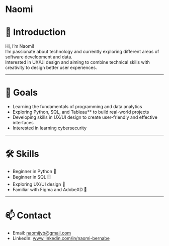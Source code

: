 # Naomi
# 👋 Introduction
Hi, I’m Naomi!  
I’m passionate about technology and currently exploring different areas of software development and data.  
Interested in UX/UI design and aiming to combine technical skills with creativity to design better user experiences.

---

# 🎯 Goals
- Learning the fundamentals of programming and data analytics  
- Exploring Python, SQL, and Tableau** to build real-world projects   
- Developing skills in UX/UI design to create user-friendly and effective interfaces
- Interested in learning cybersecurity
  
---

# 🛠 Skills
- Beginner in Python 🐍  
- Beginner in SQL 🗄️  
- Exploring UX/UI design 🎨
- Familiar with Figma and AdobeXD 🎨


---

# 📫 Contact
- Email: naomijyb@gmail.com  
- LinkedIn: www.linkedin.com/in/naomi-bernabe  
